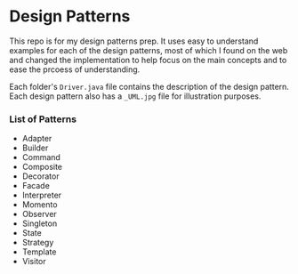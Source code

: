 Design Patterns
====

This repo is for my design patterns prep. It uses easy to understand examples for each of the design patterns, most of which I found on the web and changed the implementation to help focus on the main concepts and to ease the prcoess of understanding. 

Each folder's `Driver.java` file contains the description of the design pattern. Each design pattern also has a `_UML.jpg` file for illustration purposes. 

### List of Patterns

- Adapter
- Builder
- Command
- Composite
- Decorator
- Facade
- Interpreter
- Momento
- Observer
- Singleton
- State
- Strategy
- Template
- Visitor
